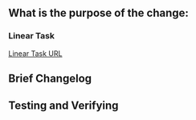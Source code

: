 ## What is the purpose of the change:

<!-- > Add a description of the overall background and high level changes that this PR introduces

_(E.g.: This pull request improves area A by adding ...._ -->

### Linear Task

[Linear Task URL](PASTE_LINEAR_TASK_URL_HERE)

## Brief Changelog

<!-- _(for example:)_

- _This adds frontend_asset_name to page_name_
- _Adds a new button for ..._
- _Removes the ..._ -->

## Testing and Verifying

<!-- _(Please pick either of the following options)_

This change has been tested locally by rebuilding the website and verified content and links are expected

_(or)_

This change has not been tested locally, because (to-be-explained-why...) -->
